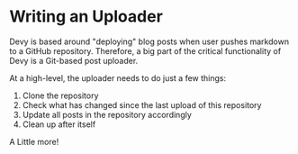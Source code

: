 # Writing an Uploader

Devy is based around "deploying" blog posts when user pushes markdown to a GitHub repository. Therefore, a big part of the critical functionality of Devy is a Git-based post uploader.

At a high-level, the uploader needs to do just a few things:

1. Clone the repository
2. Check what has changed since the last upload of this repository
3. Update all posts in the repository accordingly
4. Clean up after itself

A Little more!
